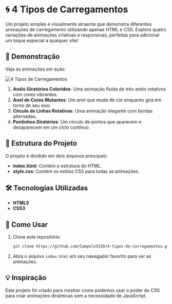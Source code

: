 # 🌀  4 Tipos de Carregamentos

Um projeto simples e visualmente atraente que demonstra diferentes animações de carregamento utilizando apenas HTML e CSS. Explore quatro variações de animações criativas e responsivas, perfeitas para adicionar um toque especial a qualquer site!

## 🚀 Demonstração

Veja as animações em ação:

![4 Tipos de Carregamentos](https://imgur.com/FlahvpX.gif)

1. **Anéis Giratórios Coloridos**: Uma animação fluida de três anéis rotativos com cores vibrantes.
2. **Anel de Cores Mutantes**: Um anel que muda de cor enquanto gira em torno de seu eixo.
3. **Círculo de Linhas Rotativas**: Uma animação elegante com bordas alternadas.
4. **Pontinhos Giratórios**: Um círculo de pontos que aparecem e desaparecem em um ciclo contínuo.

## 📂 Estrutura do Projeto

O projeto é dividido em dois arquivos principais:
- **index.html**: Contém a estrutura do HTML.
- **style.css**: Contém os estilos CSS para todas as animações.

## 🛠️ Tecnologias Utilizadas

- **HTML5**
- **CSS3**

## 🌟 Como Usar

1. Clone este repositório.
   ```bash
   git clone https://github.com/Campelo3110/4-tipos-de-carregamentos.git
   ```
2. Abra o arquivo `index.html` em seu navegador favorito para ver as animações.

## 💡 Inspiração

Este projeto foi criado para mostrar como podemos usar o poder do CSS para criar animações dinâmicas sem a necessidade de JavaScript.
